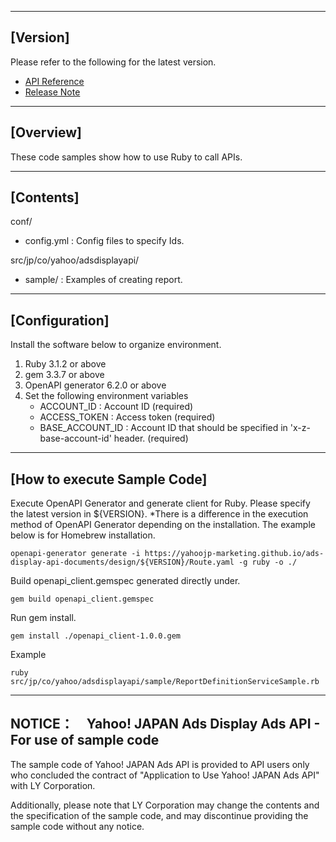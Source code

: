 --------------------------------
[Version]
--------------------------------
Please refer to the following for the latest version.
- [API Reference](https://ads-developers.yahoo.co.jp/reference/en)
- [Release Note](https://ads-developers.yahoo.co.jp/en/ads-api/developers-guide/release-note.html)


--------------------------------
[Overview]
--------------------------------
These code samples show how to use Ruby to call APIs.

--------------------------------
[Contents]
--------------------------------
conf/
  - config.yml          : Config files to specify Ids.

src/jp/co/yahoo/adsdisplayapi/
  - sample/       : Examples of creating report.

--------------------------------
[Configuration]
--------------------------------
Install the software below to organize environment.

1. Ruby 3.1.2 or above
2. gem 3.3.7 or above
3. OpenAPI generator 6.2.0 or above
4. Set the following environment variables
   - ACCOUNT_ID          : Account ID (required)
   - ACCESS_TOKEN        : Access token (required)
   - BASE_ACCOUNT_ID     : Account ID that should be specified in 'x-z-base-account-id' header. (required)

--------------------------------
[How to execute Sample Code]
--------------------------------
Execute OpenAPI Generator and generate client for Ruby. Please specify the latest version in ${VERSION}.
*There is a difference in the execution method of OpenAPI Generator depending on the installation. The example below is for Homebrew installation.

```
openapi-generator generate -i https://yahoojp-marketing.github.io/ads-display-api-documents/design/${VERSION}/Route.yaml -g ruby -o ./
```

Build openapi_client.gemspec generated directly under.
```
gem build openapi_client.gemspec
```
Run gem install.
```
gem install ./openapi_client-1.0.0.gem
```

Example
```
ruby src/jp/co/yahoo/adsdisplayapi/sample/ReportDefinitionServiceSample.rb 
```

--------------------------------
NOTICE：　Yahoo! JAPAN Ads Display Ads API - For use of sample code
--------------------------------

The sample code of Yahoo! JAPAN Ads API is provided to API users only who concluded the contract of "Application to Use Yahoo! JAPAN Ads API" with LY Corporation.

Additionally, please note that LY Corporation may change the contents and the specification of the sample code, and may discontinue providing the sample code without any notice.
